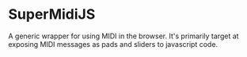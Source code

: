 # SuperMidiJS
A generic wrapper for using MIDI in the browser.
It's primarily target at exposing MIDI messages as pads and sliders to javascript code.

